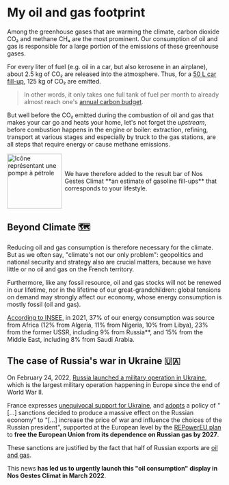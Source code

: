 # My oil and gas footprint

Among the greenhouse gases that are warming the climate, carbon dioxide CO₂ and methane CH₄ are the most prominent. Our consumption of oil and gas is responsible for a large portion of the emissions of these greenhouse gases.

For every liter of fuel (e.g. oil in a car, but also kerosene in an airplane), about 2.5 kg of CO₂ are released into the atmosphere. Thus, for a <a href="https://nosgestesclimat.fr/documentation/pétrole/volume-plein">50 L car fill-up</a>, 125 kg of CO₂ are emitted.

> In other words, it only takes one full tank of fuel per month to already almost reach one's <a href="https://datagir.ademe.fr/blog/budget-empreinte-carbone-c-est-quoi/">annual carbon budget</a>.

But well before the CO₂ emitted during the combustion of oil and gas that makes your car go and heats your home, let's not forget the _upstream_, before combustion happens in the engine or boiler: extraction, refining, transport at various stages and especially by truck to the gas stations, are all steps that require energy or cause methane emissions.

<div style="display: flex; align-items: center"><img
    		src="/images/pompe-essence.svg"
    		style="height: 8rem; margin-right: .4rem"
    		alt="Icône représentant une pompe à pétrole"
    	/>
We have therefore added to the result bar of Nos Gestes Climat **an estimate of gasoline fill-ups** that corresponds to your lifestyle.

</div>

## Beyond Climate 🗺️

Reducing oil and gas consumption is therefore necessary for the climate. But as we often say, "climate's not our only problem": geopolitics and national security and strategy also are crucial matters, because we have little or no oil and gas on the French territory.

Furthermore, like any fossil resource, oil and gas stocks will not be renewed in our lifetime, nor in the lifetime of our great-grandchildren: global tensions on demand may strongly affect our economy, whose energy consumption is mostly fossil (oil and gas).

<a href="https://www.insee.fr/fr/statistiques/2119697">According to INSEE,</a> in 2021, 37% of our energy consumption was source from Africa (12% from Algeria, 11% from Nigeria, 10% from Libya), 23% from the former USSR, including 9% from Russia**, and 15% from the Middle East, including 8% from Saudi Arabia.

## The case of Russia's war in Ukraine 🇺🇦

On February 24, 2022, <a href="https://fr.wikipedia.org/wiki/Invasion_de_l%27Ukraine">Russia launched a military operation in Ukraine</a>, which is the largest military operation happening in Europe since the end of World War II.

France expresses <a href="https://www.gouvernement.fr/info-ukraine">unequivocal support for Ukraine</a>, and <a href="https://www.diplomatie.gouv.fr/fr/dossiers-pays/ukraine/guerre-en-ukraine-la-position-de-la-france/article/guerre-en-ukraine-la-position-de-la-france">adopts</a> a policy of "[...] sanctions decided to produce a massive effect on the Russian economy" to "[...] increase the price of war and influence the choices of the Russian president", supported at the European level by the <a href="https://france.representation.ec.europa.eu/informations/leurope-peut-elle-se-passer-du-gaz-russe-2022-07-25_fr">REPowerEU plan</a> to **free the European Union from its dependence on Russian gas by 2027**.

These sanctions are justified by the fact that half of Russian exports are <a href="https://fr.statista.com/infographie/26880/commerce-international-russie-exportations-petrole-gaz-balance-commerciale/">oil and gas</a>.

This news **has led us to urgently launch this "oil consumption" display in Nos Gestes Climat in March 2022**.
